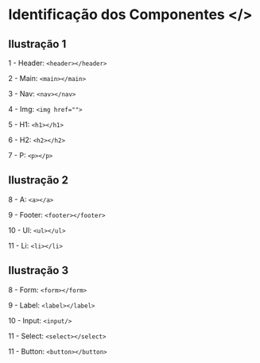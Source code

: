 # Identificação dos Componentes </>

## Ilustração 1

1 - Header: ```<header></header>```

2 - Main: ```<main></main>```

3 - Nav: ```<nav></nav>```

4 - Img: ```<img href="">```

5 - H1: ```<h1></h1>```

6 - H2: ```<h2></h2>```

7 - P: ```<p></p>```

## Ilustração 2

8 - A: ```<a></a>```

9 - Footer: ```<footer></footer>```

10 - Ul: ```<ul></ul>```

11 - Li: ```<li></li>```

## Ilustração 3

8 - Form: ```<form></form>```

9 - Label: ```<label></label>```

10 - Input: ```<input/>```

11 - Select: ```<select></select>```

11 - Button: ```<button></button>```
